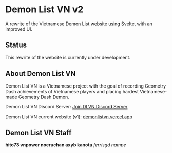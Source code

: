 [//]: # (fancy big text image here)
# Demon List VN v2
A rewrite of the Vietnamese Demon List website using Svelte, with an improved UI.
## Status 
This rewrite of the website is currently under development.
## About Demon List VN
Demon List VN is a Vietnamese project with the goal of recording Geometry Dash achievements of Vietnamese players and placing hardest Vietnamese-made Geometry Dash Demon.

Demon List VN Discord Server: [Join DLVN Discord Server](https://discord.gg/hgTSD6eM7D)

Demon List VN current website (v1): [demonlistvn.vercel.app](https://demonlistvn.vercel.app)
## Demon List VN Staff
**hito73 vnpower noeruchan axyb kanota** *ferrisgd nampe*


